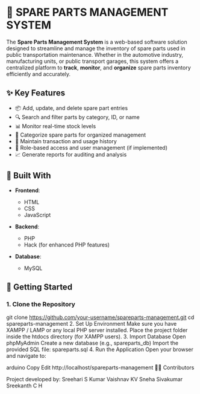 # 🚚 SPARE PARTS MANAGEMENT SYSTEM

The **Spare Parts Management System** is a web-based software solution designed to streamline and manage the inventory of spare parts used in public transportation maintenance. Whether in the automotive industry, manufacturing units, or public transport garages, this system offers a centralized platform to **track**, **monitor**, and **organize** spare parts inventory efficiently and accurately.

## ✨ Key Features

- 📦 Add, update, and delete spare part entries  
- 🔍 Search and filter parts by category, ID, or name  
- 📊 Monitor real-time stock levels  
- 📁 Categorize spare parts for organized management  
- 🧾 Maintain transaction and usage history  
- 🔐 Role-based access and user management (if implemented)  
- 📈 Generate reports for auditing and analysis  

## 🧰 Built With

- **Frontend**:  
  - HTML  
  - CSS  
  - JavaScript  

- **Backend**:  
  - PHP  
  - Hack (for enhanced PHP features)  

- **Database**:  
  - MySQL  

## 🚀 Getting Started

### 1. Clone the Repository

git clone https://github.com/your-username/spareparts-management.git
cd spareparts-management
2. Set Up Environment
Make sure you have XAMPP / LAMP or any local PHP server installed.
Place the project folder inside the htdocs directory (for XAMPP users).
3. Import Database
Open phpMyAdmin
Create a new database (e.g., spareparts_db)
Import the provided SQL file: spareparts.sql
4. Run the Application
Open your browser and navigate to:

arduino
Copy
Edit
http://localhost/spareparts-management
👨‍💻 Contributors

Project developed by:
Sreehari S Kumar
Vaishnav KV
Sneha Sivakumar
Sreekanth C H
